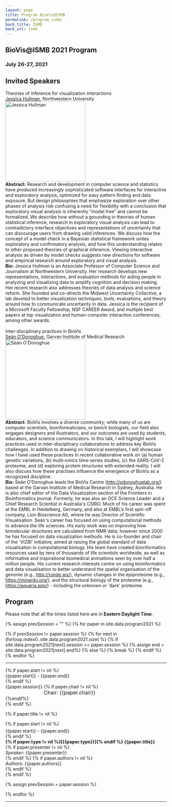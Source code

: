 ```yaml
---
layout: page
title: Program BioVis@ISMB
permalink: /program_ismb/
back_title: ISMB
back_url: ismb
---
```



## BioVis@ISMB 2021 Program

### July 26-27, 2021

## Invited Speakers
<div class="talk">
    <div class="ttitle">Theories of inference for visualization interactions</div>
    <div><span class="tspeaker"><a href="http://users.eecs.northwestern.edu/~jhullman/">Jessica Hullman</a></span>, <span>Northwestern University</span></div>

<div class="tportrait"><img src="{{ site.baseurl}}/images/speakers/jessicahullman.jpg" style="width: 250px;" alt="Jessica Hullman">
</div>

<div class="tbioabstract" style="min-height: 310px">
        <div class="tabstract"><b>Abstract:</b>
Research and development in computer science and statistics have produced increasingly sophisticated software interfaces for interactive and exploratory analysis, optimized for easy pattern finding and data exposure. But design philosophies that emphasize exploration over other phases of analysis risk confusing a need for flexibility with a conclusion that exploratory visual analysis is inherently “model free” and cannot be formalized. We describe how without a grounding in theories of human statistical inference, research in exploratory visual analysis can lead to contradictory interface objectives and representations of uncertainty that can discourage users from drawing valid inferences. We discuss how the concept of a model check in a Bayesian statistical framework unites exploratory and confirmatory analysis, and how this understanding relates to other proposed theories of graphical inference. Viewing interactive analysis as driven by model checks suggests new directions for software and empirical research around exploratory and visual analysis.</div>

<div class="tbio"><b>Bio:</b>
		Jessica Hullman is an Associate Professor of Computer Science and Journalism at Northwestern University. Her research develops new representations, interactions, and evaluation methods for aiding people in analyzing and visualizing data to amplify cognition and decision making. Her recent research also addresses theories of data analysis and science reform. She founded and co-directs the Midwest Uncertainty Collective, a lab devoted to better visualization techniques, tools, evaluations, and theory around how to communicate uncertainty in data. Jessica is the recipient of a Microsoft Faculty Fellowship, NSF CAREER Award, and multiple best papers at top visualization and human-computer interaction conferences, among other awards.   
        </div>
		<br/>
    </div>
</div>


<div class="talk">

<div class="ttitle">Inter-disciplinary practices in BioVis </div>
<div><span class="tspeaker"><a href="https://www.garvan.org.au/people/seaodo">Seán O’Donoghue</a></span>, <span> Garvan Institute of Medical Research </span></div>
<div class="tportrait"><img src="{{ site.baseurl}}/images/speakers/sean_odonoghue.jfif" style="width: 250px;" alt="Seán O’Donoghue"></div>

<div class="tbioabstract" style="min-height: 270px"> 
        <div class="tabstract"><b>Abstract:</b>
	BioVis involves a diverse community; while many of us are computer scientists, bioinformaticians, or bench biologists, our field also engages designers and illustrators, and our outcomes are used by students, educators, and science communicators. In this talk, I will highlight work practices used in inter-disciplinary collaborations to address key BioVis challenges. In addition to drawing on historical exemplars, I will showcase how I have used these practices in recent collaborative work on (a) human genetic variations, (b) multi-omics time-series studies, (c) the SARS-CoV-2 proteome, and (d) exploring protein structures with extended reality. I will also discuss how these practises influence the emergence of BioVis as a recognized discipline.</div>

<div class="tbio"><b>Bio:</b>
Seán O’Donoghue leads the BioVis Centre (<a href="http://odonoghuelab.org/">http://odonoghuelab.org/</a>) based at the Garvan Institute of Medical Research in Sydney, Australia. He is also chief editor of the Data Visualization section of the Frontiers in Bioinformatics journal. Formerly, he was also an OCE Science Leader and a Chief Research Scientist in Australia's CSIRO. Much of his career was spent at the EMBL in Heidelberg, Germany, and also at EMBL’s first spin-off company, Lion Bioscience AG, where he was Director of Scientific Visualisation. Seán's career has focused on using computational methods to advance the life sciences. His early work was on improving how bimolecular structures are calculated from NMR data; however since 2000 he has focused on data visualization methods. He is co-founder and chair of the 'VIZBI' initiative, aimed at raising the global standard of data visualisation in computational biology. His team have created bioinformatics resources used by tens of thousands of life scientists worldwide, as well as informative and inspirational biomedical animations seen by over half a million people. His current research interests centre on using bioinformatics and data visualisation to better understand the spatial organisation of the genome (e.g., <a href="http://rondo.ws/">http://rondo.ws/</a>),  dynamic changes in the epiproteome (e.g., <a href="https://minardo.org/">https://minardo.org/</a>), and the structural biology of the proteome (e.g., <a href="https://aquaria.app/">https://aquaria.app/</a>) - including the unknown or 'dark' proteome.
</div>
</div>
</div>


## Program
Please note that all the times listed here are in **Eastern Daylight Time**.
<br/>

{% assign prevSession = "" %}
{% for paper in site.data.program2021 %}
  
  {% if prevSession != paper.session %}
	{% for next in (forloop.index0..site.data.program2021.size) %}
	    {% if site.data.program2021[next].session == paper.session %}
			{% assign end = site.data.program2021[next].end%}
		{% else %}
			{% break %}
		{% endif %}
   	{% endfor %}

  <hr class="style-one" />
  <div>
	{% if paper.start != nil %}	
    <div class="sumTime2"> {{paper.start}} - {{paper.end}}</div>
	{% endif %}
    <div class="sumContent">{{paper.session}} {% if paper.chair != nil %}<div style="font-size:16px; padding-left:120px;">Chair: {{paper.chair}}</div>{%endif%}</div>
  </div>
  {% endif %}

  {% if paper.title != nil %}
  <div>
	  {% if paper.start != nil %}
      <div class="sumTime" style="padding-top:5px;"> {{paper.start}} - {{paper.end}}</div>
	  {% endif %}
	<div class="ttile" style="{% if paper.start != nil %}padding-left:120px;{%endif%}padding-top:5px;">
        <strong>
	 {% if paper.type != nil %}[{{paper.type}}]{% endif %}
	    {{paper.title}}
        </strong>
	</div>
	  {% if paper.presenter != nil %}
		<div class="sumDetail" {% if paper.start != nil %}style="padding-left:120px;"{%endif%}> <em>Speaker:</em> {{paper.presenter}}</div>
	  {% endif %}
          {% if paper.authors != nil %}
		<div class="sumDetail" {% if paper.start != nil %}style="padding-left:120px;"{%endif%}> <em>Authors:</em> {{paper.authors}}</div>
	  {% endif %}
  </div>
  {% endif %}
  
  {% assign prevSession = paper.session %}
  
{% endfor %}

<hr class="style-one">
